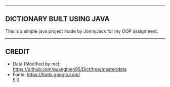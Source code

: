 ---------------------------    
DICTIONARY BUILT USING JAVA  
---------------------------  
  
This is a simple java project made by JonnyJack for my OOP assignment.  
  
------  
CREDIT  
------  
  
* Data (Modified by me): https://github.com/quanghien95/Dict/tree/master/data  
* Fonts: https://fonts.google.com/  
5.0
